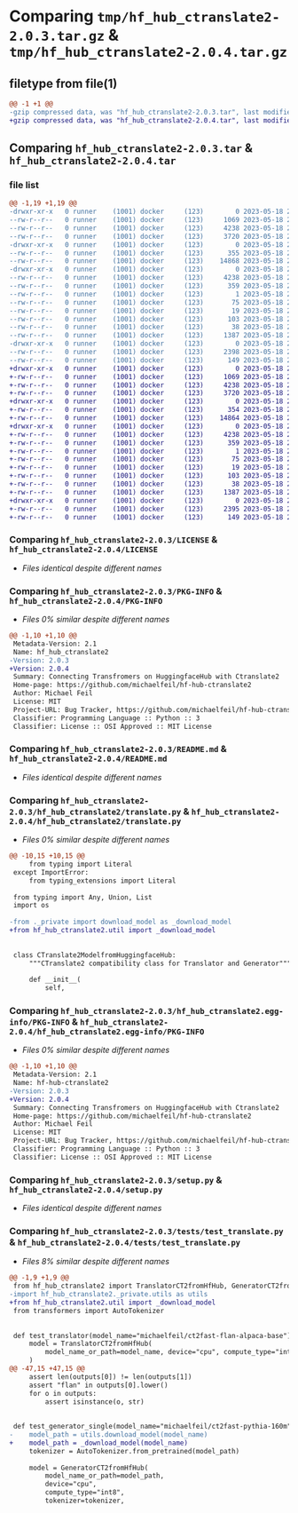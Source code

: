 # Comparing `tmp/hf_hub_ctranslate2-2.0.3.tar.gz` & `tmp/hf_hub_ctranslate2-2.0.4.tar.gz`

## filetype from file(1)

```diff
@@ -1 +1 @@
-gzip compressed data, was "hf_hub_ctranslate2-2.0.3.tar", last modified: Thu May 18 23:19:33 2023, max compression
+gzip compressed data, was "hf_hub_ctranslate2-2.0.4.tar", last modified: Thu May 18 23:39:07 2023, max compression
```

## Comparing `hf_hub_ctranslate2-2.0.3.tar` & `hf_hub_ctranslate2-2.0.4.tar`

### file list

```diff
@@ -1,19 +1,19 @@
-drwxr-xr-x   0 runner    (1001) docker     (123)        0 2023-05-18 23:19:33.156879 hf_hub_ctranslate2-2.0.3/
--rw-r--r--   0 runner    (1001) docker     (123)     1069 2023-05-18 23:19:22.000000 hf_hub_ctranslate2-2.0.3/LICENSE
--rw-r--r--   0 runner    (1001) docker     (123)     4238 2023-05-18 23:19:33.156879 hf_hub_ctranslate2-2.0.3/PKG-INFO
--rw-r--r--   0 runner    (1001) docker     (123)     3720 2023-05-18 23:19:22.000000 hf_hub_ctranslate2-2.0.3/README.md
-drwxr-xr-x   0 runner    (1001) docker     (123)        0 2023-05-18 23:19:33.152879 hf_hub_ctranslate2-2.0.3/hf_hub_ctranslate2/
--rw-r--r--   0 runner    (1001) docker     (123)      355 2023-05-18 23:19:22.000000 hf_hub_ctranslate2-2.0.3/hf_hub_ctranslate2/__init__.py
--rw-r--r--   0 runner    (1001) docker     (123)    14868 2023-05-18 23:19:22.000000 hf_hub_ctranslate2-2.0.3/hf_hub_ctranslate2/translate.py
-drwxr-xr-x   0 runner    (1001) docker     (123)        0 2023-05-18 23:19:33.152879 hf_hub_ctranslate2-2.0.3/hf_hub_ctranslate2.egg-info/
--rw-r--r--   0 runner    (1001) docker     (123)     4238 2023-05-18 23:19:33.000000 hf_hub_ctranslate2-2.0.3/hf_hub_ctranslate2.egg-info/PKG-INFO
--rw-r--r--   0 runner    (1001) docker     (123)      359 2023-05-18 23:19:33.000000 hf_hub_ctranslate2-2.0.3/hf_hub_ctranslate2.egg-info/SOURCES.txt
--rw-r--r--   0 runner    (1001) docker     (123)        1 2023-05-18 23:19:33.000000 hf_hub_ctranslate2-2.0.3/hf_hub_ctranslate2.egg-info/dependency_links.txt
--rw-r--r--   0 runner    (1001) docker     (123)       75 2023-05-18 23:19:33.000000 hf_hub_ctranslate2-2.0.3/hf_hub_ctranslate2.egg-info/requires.txt
--rw-r--r--   0 runner    (1001) docker     (123)       19 2023-05-18 23:19:33.000000 hf_hub_ctranslate2-2.0.3/hf_hub_ctranslate2.egg-info/top_level.txt
--rw-r--r--   0 runner    (1001) docker     (123)      103 2023-05-18 23:19:22.000000 hf_hub_ctranslate2-2.0.3/pyproject.toml
--rw-r--r--   0 runner    (1001) docker     (123)       38 2023-05-18 23:19:33.156879 hf_hub_ctranslate2-2.0.3/setup.cfg
--rw-r--r--   0 runner    (1001) docker     (123)     1387 2023-05-18 23:19:22.000000 hf_hub_ctranslate2-2.0.3/setup.py
-drwxr-xr-x   0 runner    (1001) docker     (123)        0 2023-05-18 23:19:33.156879 hf_hub_ctranslate2-2.0.3/tests/
--rw-r--r--   0 runner    (1001) docker     (123)     2398 2023-05-18 23:19:22.000000 hf_hub_ctranslate2-2.0.3/tests/test_translate.py
--rw-r--r--   0 runner    (1001) docker     (123)      149 2023-05-18 23:19:22.000000 hf_hub_ctranslate2-2.0.3/tests/test_version.py
+drwxr-xr-x   0 runner    (1001) docker     (123)        0 2023-05-18 23:39:07.420043 hf_hub_ctranslate2-2.0.4/
+-rw-r--r--   0 runner    (1001) docker     (123)     1069 2023-05-18 23:38:58.000000 hf_hub_ctranslate2-2.0.4/LICENSE
+-rw-r--r--   0 runner    (1001) docker     (123)     4238 2023-05-18 23:39:07.420043 hf_hub_ctranslate2-2.0.4/PKG-INFO
+-rw-r--r--   0 runner    (1001) docker     (123)     3720 2023-05-18 23:38:58.000000 hf_hub_ctranslate2-2.0.4/README.md
+drwxr-xr-x   0 runner    (1001) docker     (123)        0 2023-05-18 23:39:07.420043 hf_hub_ctranslate2-2.0.4/hf_hub_ctranslate2/
+-rw-r--r--   0 runner    (1001) docker     (123)      354 2023-05-18 23:38:58.000000 hf_hub_ctranslate2-2.0.4/hf_hub_ctranslate2/__init__.py
+-rw-r--r--   0 runner    (1001) docker     (123)    14864 2023-05-18 23:38:58.000000 hf_hub_ctranslate2-2.0.4/hf_hub_ctranslate2/translate.py
+drwxr-xr-x   0 runner    (1001) docker     (123)        0 2023-05-18 23:39:07.420043 hf_hub_ctranslate2-2.0.4/hf_hub_ctranslate2.egg-info/
+-rw-r--r--   0 runner    (1001) docker     (123)     4238 2023-05-18 23:39:07.000000 hf_hub_ctranslate2-2.0.4/hf_hub_ctranslate2.egg-info/PKG-INFO
+-rw-r--r--   0 runner    (1001) docker     (123)      359 2023-05-18 23:39:07.000000 hf_hub_ctranslate2-2.0.4/hf_hub_ctranslate2.egg-info/SOURCES.txt
+-rw-r--r--   0 runner    (1001) docker     (123)        1 2023-05-18 23:39:07.000000 hf_hub_ctranslate2-2.0.4/hf_hub_ctranslate2.egg-info/dependency_links.txt
+-rw-r--r--   0 runner    (1001) docker     (123)       75 2023-05-18 23:39:07.000000 hf_hub_ctranslate2-2.0.4/hf_hub_ctranslate2.egg-info/requires.txt
+-rw-r--r--   0 runner    (1001) docker     (123)       19 2023-05-18 23:39:07.000000 hf_hub_ctranslate2-2.0.4/hf_hub_ctranslate2.egg-info/top_level.txt
+-rw-r--r--   0 runner    (1001) docker     (123)      103 2023-05-18 23:38:58.000000 hf_hub_ctranslate2-2.0.4/pyproject.toml
+-rw-r--r--   0 runner    (1001) docker     (123)       38 2023-05-18 23:39:07.420043 hf_hub_ctranslate2-2.0.4/setup.cfg
+-rw-r--r--   0 runner    (1001) docker     (123)     1387 2023-05-18 23:38:58.000000 hf_hub_ctranslate2-2.0.4/setup.py
+drwxr-xr-x   0 runner    (1001) docker     (123)        0 2023-05-18 23:39:07.420043 hf_hub_ctranslate2-2.0.4/tests/
+-rw-r--r--   0 runner    (1001) docker     (123)     2395 2023-05-18 23:38:58.000000 hf_hub_ctranslate2-2.0.4/tests/test_translate.py
+-rw-r--r--   0 runner    (1001) docker     (123)      149 2023-05-18 23:38:58.000000 hf_hub_ctranslate2-2.0.4/tests/test_version.py
```

### Comparing `hf_hub_ctranslate2-2.0.3/LICENSE` & `hf_hub_ctranslate2-2.0.4/LICENSE`

 * *Files identical despite different names*

### Comparing `hf_hub_ctranslate2-2.0.3/PKG-INFO` & `hf_hub_ctranslate2-2.0.4/PKG-INFO`

 * *Files 0% similar despite different names*

```diff
@@ -1,10 +1,10 @@
 Metadata-Version: 2.1
 Name: hf_hub_ctranslate2
-Version: 2.0.3
+Version: 2.0.4
 Summary: Connecting Transfromers on HuggingfaceHub with Ctranslate2 
 Home-page: https://github.com/michaelfeil/hf-hub-ctranslate2
 Author: Michael Feil
 License: MIT
 Project-URL: Bug Tracker, https://github.com/michaelfeil/hf-hub-ctranslate2/issues
 Classifier: Programming Language :: Python :: 3
 Classifier: License :: OSI Approved :: MIT License
```

### Comparing `hf_hub_ctranslate2-2.0.3/README.md` & `hf_hub_ctranslate2-2.0.4/README.md`

 * *Files identical despite different names*

### Comparing `hf_hub_ctranslate2-2.0.3/hf_hub_ctranslate2/translate.py` & `hf_hub_ctranslate2-2.0.4/hf_hub_ctranslate2/translate.py`

 * *Files 0% similar despite different names*

```diff
@@ -10,15 +10,15 @@
     from typing import Literal
 except ImportError:
     from typing_extensions import Literal
 
 from typing import Any, Union, List
 import os
 
-from ._private import download_model as _download_model
+from hf_hub_ctranslate2.util import _download_model
 
 
 class CTranslate2ModelfromHuggingfaceHub:
     """CTranslate2 compatibility class for Translator and Generator"""
 
     def __init__(
         self,
```

### Comparing `hf_hub_ctranslate2-2.0.3/hf_hub_ctranslate2.egg-info/PKG-INFO` & `hf_hub_ctranslate2-2.0.4/hf_hub_ctranslate2.egg-info/PKG-INFO`

 * *Files 0% similar despite different names*

```diff
@@ -1,10 +1,10 @@
 Metadata-Version: 2.1
 Name: hf-hub-ctranslate2
-Version: 2.0.3
+Version: 2.0.4
 Summary: Connecting Transfromers on HuggingfaceHub with Ctranslate2 
 Home-page: https://github.com/michaelfeil/hf-hub-ctranslate2
 Author: Michael Feil
 License: MIT
 Project-URL: Bug Tracker, https://github.com/michaelfeil/hf-hub-ctranslate2/issues
 Classifier: Programming Language :: Python :: 3
 Classifier: License :: OSI Approved :: MIT License
```

### Comparing `hf_hub_ctranslate2-2.0.3/setup.py` & `hf_hub_ctranslate2-2.0.4/setup.py`

 * *Files identical despite different names*

### Comparing `hf_hub_ctranslate2-2.0.3/tests/test_translate.py` & `hf_hub_ctranslate2-2.0.4/tests/test_translate.py`

 * *Files 8% similar despite different names*

```diff
@@ -1,9 +1,9 @@
 from hf_hub_ctranslate2 import TranslatorCT2fromHfHub, GeneratorCT2fromHfHub, MultiLingualTranslatorCT2fromHfHub
-import hf_hub_ctranslate2._private.utils as utils
+from hf_hub_ctranslate2.util import _download_model
 from transformers import AutoTokenizer
 
 
 def test_translator(model_name="michaelfeil/ct2fast-flan-alpaca-base"):
     model = TranslatorCT2fromHfHub(
         model_name_or_path=model_name, device="cpu", compute_type="int8"
     )
@@ -47,15 +47,15 @@
     assert len(outputs[0]) != len(outputs[1])
     assert "flan" in outputs[0].lower()
     for o in outputs:
         assert isinstance(o, str)
 
 
 def test_generator_single(model_name="michaelfeil/ct2fast-pythia-160m"):
-    model_path = utils.download_model(model_name)
+    model_path = _download_model(model_name)
     tokenizer = AutoTokenizer.from_pretrained(model_path)
 
     model = GeneratorCT2fromHfHub(
         model_name_or_path=model_path,
         device="cpu",
         compute_type="int8",
         tokenizer=tokenizer,
```

